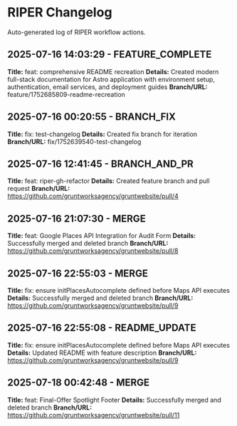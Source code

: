 # RIPER Changelog

Auto-generated log of RIPER workflow actions.

## 2025-07-16 14:03:29 - FEATURE_COMPLETE

**Title:** feat: comprehensive README recreation
**Details:** Created modern full-stack documentation for Astro application with environment setup, authentication, email services, and deployment guides
**Branch/URL:** feature/1752685809-readme-recreation

## 2025-07-16 00:20:55 - BRANCH_FIX

**Title:** fix: test-changelog
**Details:** Created fix branch for iteration
**Branch/URL:** fix/1752639540-test-changelog

## 2025-07-16 12:41:45 - BRANCH_AND_PR

**Title:** feat: riper-gh-refactor
**Details:** Created feature branch and pull request
**Branch/URL:** https://github.com/gruntworksagency/gruntwebsite/pull/4

## 2025-07-16 21:07:30 - MERGE

**Title:** feat: Google Places API Integration for Audit Form
**Details:** Successfully merged and deleted branch
**Branch/URL:** https://github.com/gruntworksagency/gruntwebsite/pull/8

## 2025-07-16 22:55:03 - MERGE

**Title:** fix: ensure initPlacesAutocomplete defined before Maps API executes
**Details:** Successfully merged and deleted branch
**Branch/URL:** https://github.com/gruntworksagency/gruntwebsite/pull/9

## 2025-07-16 22:55:08 - README_UPDATE

**Title:** fix: ensure initPlacesAutocomplete defined before Maps API executes
**Details:** Updated README with feature description
**Branch/URL:** https://github.com/gruntworksagency/gruntwebsite/pull/9
## 2025-07-18 00:42:48 - MERGE
**Title:** feat: Final-Offer Spotlight Footer
**Details:** Successfully merged and deleted branch
**Branch/URL:** https://github.com/gruntworksagency/gruntwebsite/pull/11

